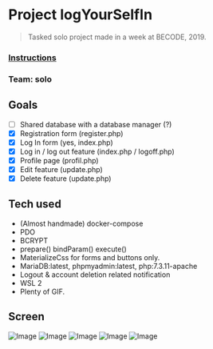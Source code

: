 # Project logYourSelfIn

> Tasked solo project made in a week at BECODE, 2019.

### [Instructions](https://github.com/becodeorg/LIE-Jepsen-2.14/blob/master/02-the-hill/06-challenges-php-sql/login.adoc)

### Team: solo

## Goals

- [ ] Shared database with a database manager (?)
- [x] Registration form (register.php)
- [x] Log In form (yes, index.php)
- [x] Log in / log out feature (index.php / logoff.php)
- [x] Profile page (profil.php)
- [x] Edit feature  (update.php)
- [x] Delete feature (update.php)

## Tech used

- (Almost handmade) docker-compose
- PDO
- BCRYPT
- prepare() bindParam() execute()
- MaterializeCss for forms and buttons only.
- MariaDB:latest, phpmyadmin:latest, php:7.3.11-apache
- Logout & account deletion related notification
- WSL 2
- Plenty of GIF. 


## Screen
![Image](https://i.imgur.com/zokMT1y.png)
![Image](https://i.imgur.com/sPXZrWN.png)
![Image](https://i.imgur.com/3WJv9zJ.png)
![Image](https://i.imgur.com/MyKdsxY.png)
![Image](https://i.imgur.com/VNlE3xr.png)



